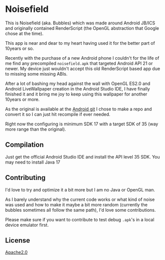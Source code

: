 # Noisefield

This is Noisefield (aka. Bubbles) which was made around Android JB/ICS and originally contained RenderScript (the OpenGL abstraction that Google chose at the time).

This app is near and dear to my heart having used it for the better part of 10years or so.

Recently with the purchase of a new Android phone I couldn't for the life of me find any precompiled `noisefield.apk` that targeted Android API 21 or newer. My device just wouldn't accept this old RenderScript based app due to missing some missing ABIs.

After a lot of bashing my head against the wall with OpenGL ES2.0 and Android LiveWallpaper creation in the Android Studio IDE, I have finally finished it and it bring me joy to keep using this wallpaper for another 10years or more.

As the original is available at the [Android git](https://android.googlesource.com/platform/packages/wallpapers/NoiseField/+/94eec8049435f00040effa703683db0610224447) I chose to make a repo and convert it so I can just hit recompile if ever needed.

Right now the configuring is minimum SDK 17 with a target SDK of 35 (way more range than the original).

## Compilation

Just get the official Android Studio IDE and install the API level 35 SDK.
You may need to install Java 17

## Contributing

I'd love to try and optimize it a bit more but I am no Java or OpenGL man.

As I barely understand why the current code works or what kind of noise was used and how to make it maybe a bit more random (currently the bubbles sometimes all follow the same path), I'd love some contributions.

Please make sure if you want to contribute to test debug `.apk`'s in a local device emulator first.

## License

[Apache2.0](https://choosealicense.com/licenses/apache-2.0/)
